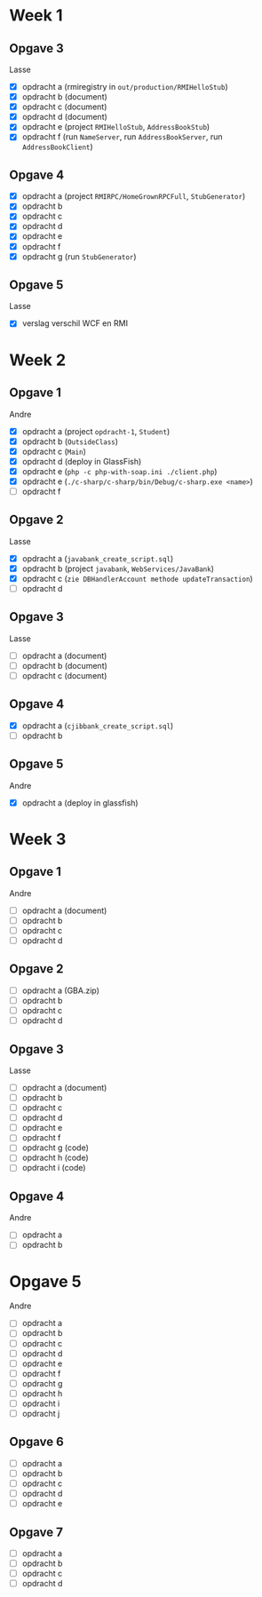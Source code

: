 # Week 1

## Opgave 3

Lasse

- [x] opdracht a (rmiregistry in `out/production/RMIHelloStub`)
- [x] opdracht b (document)
- [x] opdracht c (document)
- [x] opdracht d (document)
- [x] opdracht e (project `RMIHelloStub`, `AddressBookStub`)
- [x] opdracht f (run `NameServer`, run `AddressBookServer`, run `AddressBookClient`)

## Opgave 4

- [x] opdracht a (project `RMIRPC/HomeGrownRPCFull`, `StubGenerator`)
- [x] opdracht b
- [x] opdracht c
- [x] opdracht d
- [x] opdracht e
- [x] opdracht f
- [x] opdracht g (run `StubGenerator`)

## Opgave 5

Lasse

- [x] verslag verschil WCF en RMI

# Week 2

## Opgave 1

Andre

- [x] opdracht a (project `opdracht-1`, `Student`)
- [x] opdracht b (`OutsideClass`)
- [x] opdracht c (`Main`)
- [x] opdracht d (deploy in GlassFish)
- [x] opdracht e (`php -c php-with-soap.ini ./client.php`)
- [x] opdracht e (`./c-sharp/c-sharp/bin/Debug/c-sharp.exe <name>`)
- [ ] opdracht f

## Opgave 2

Lasse

- [x] opdracht a (`javabank_create_script.sql`)
- [x] opdracht b (project `javabank`, `WebServices/JavaBank`)
- [x] opdracht c (`zie DBHandlerAccount methode updateTransaction`)
- [ ] opdracht d

## Opgave 3

Lasse

- [ ] opdracht a (document)
- [ ] opdracht b (document)
- [ ] opdracht c (document)

## Opgave 4

- [x] opdracht a (`cjibbank_create_script.sql`)
- [ ] opdracht b

## Opgave 5

Andre

- [x] opdracht a (deploy in glassfish)

# Week 3

## Opgave 1

Andre

- [ ] opdracht a (document)
- [ ] opdracht b
- [ ] opdracht c
- [ ] opdracht d

## Opgave 2

- [ ] opdracht a (GBA.zip)
- [ ] opdracht b
- [ ] opdracht c
- [ ] opdracht d

## Opgave 3

Lasse

- [ ] opdracht a (document)
- [ ] opdracht b
- [ ] opdracht c
- [ ] opdracht d
- [ ] opdracht e
- [ ] opdracht f
- [ ] opdracht g (code)
- [ ] opdracht h (code)
- [ ] opdracht i (code)

## Opgave 4

Andre

- [ ] opdracht a
- [ ] opdracht b

# Opgave 5

Andre

- [ ] opdracht a
- [ ] opdracht b
- [ ] opdracht c
- [ ] opdracht d
- [ ] opdracht e
- [ ] opdracht f
- [ ] opdracht g
- [ ] opdracht h
- [ ] opdracht i
- [ ] opdracht j

## Opgave 6

- [ ] opdracht a
- [ ] opdracht b
- [ ] opdracht c
- [ ] opdracht d
- [ ] opdracht e

## Opgave 7

- [ ] opdracht a
- [ ] opdracht b
- [ ] opdracht c
- [ ] opdracht d
